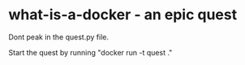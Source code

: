 # what-is-a-docker - an epic quest

Dont peak in the quest.py file.

Start the quest by running "docker run -t quest ."